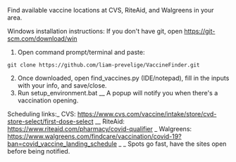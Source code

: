 Find available vaccine locations at CVS, RiteAid, and Walgreens in your area.

Windows installation instructions:
If you don't have git, open https://git-scm.com/download/win

1. Open command prompt/terminal and paste:
```
git clone https://github.com/liam-prevelige/VaccineFinder.git
```
2. Once downloaded, open find_vaccines.py (IDE/notepad), fill in the inputs with your info, and save/close.
3. Run setup_environment.bat
__
A popup will notify you when there's a vaccination opening.


Scheduling links:_
CVS: https://www.cvs.com/vaccine/intake/store/cvd-store-select/first-dose-select __
RiteAid: https://www.riteaid.com/pharmacy/covid-qualifier _
Walgreens: https://www.walgreens.com/findcare/vaccination/covid-19?ban=covid_vaccine_landing_schedule _
_
Spots go fast, have the sites open before being notified.
